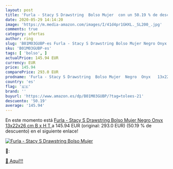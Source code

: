 ```yaml
---
layout: post
title: 'Furla - Stacy S Drawstring  Bolso Mujer  con un 50.19 % de descuento'
date: 2020-05-29 14:14:20
image: 'https://m.media-amazon.com/images/I/41d4pr1GHXL._SL200_.jpg'
comments: true
category: ofertas
author: ring
slug: 'B01M03GUBP-es Furla - Stacy S Drawstring Bolso Mujer Negro Onyx 13x22x26...'
sku: 'B01M03GUBP-es'
tags: [ 'bolso', ]
actualPrice: 145.94 EUR
currency: EUR
price: 145.94
comparePrice: 293.0 EUR
prodname: 'Furla - Stacy S Drawstring  Bolso Mujer  Negro  Onyx   13x22x26 cm  B x H T '
country: 'es'
flag: '🇪🇸'
brand: ''
buyurl: 'https://www.amazon.es/dp/B01M03GUBP/?tag=tolees-21'
descuento: '50.19'
average: '145.94'
---
```


En este momento está [Furla - Stacy S Drawstring  Bolso Mujer  Negro  Onyx   13x22x26 cm  B x H T ](https://www.amazon.es/dp/B01M03GUBP/?tag=tolees-21) a 145.94 EUR (original: 293.0 EUR) (50.19 %  de descuento) en el siguiente enlace!

[![Furla - Stacy S Drawstring  Bolso Mujer ](https://m.media-amazon.com/images/I/41d4pr1GHXL._SL200_.jpg)](https://www.amazon.es/dp/B01M03GUBP/?tag=tolees-21)

🔎:


[🛒 Aquí!!!](https://www.amazon.es/dp/B01M03GUBP/?tag=tolees-21)
